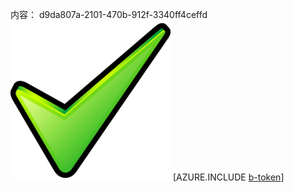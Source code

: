 内容： d9da807a-2101-470b-912f-3340ff4ceffd![图像](d09cd3ff-6c8c-4419-bf4b-afb4f63573f3.png)
[AZURE.INCLUDE [b-token](49aca910-ccc9-417a-b485-d2c3f9d43209.md)]
